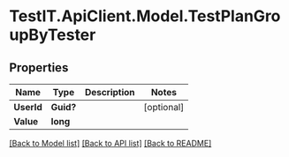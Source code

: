 # TestIT.ApiClient.Model.TestPlanGroupByTester

## Properties

Name | Type | Description | Notes
------------ | ------------- | ------------- | -------------
**UserId** | **Guid?** |  | [optional] 
**Value** | **long** |  | 

[[Back to Model list]](../README.md#documentation-for-models) [[Back to API list]](../README.md#documentation-for-api-endpoints) [[Back to README]](../README.md)

